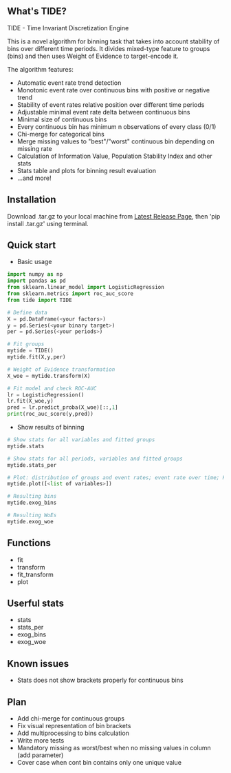 ## What's TIDE?

TIDE - Time Invariant Discretization Engine

This is a novel algorithm for binning task that takes into account stability of bins over different time periods.
It divides mixed-type feature to groups (bins) and then uses Weight of Evidence to target-encode it.

The algorithm features:
- Automatic event rate trend detection
- Monotonic event rate over continuous bins with positive or negative trend
- Stability of event rates relative position over different time periods
- Adjustable minimal event rate delta between continuous bins 
- Minimal size of continuous bins
- Every continuous bin has minimum n observations of every class (0/1)
- Chi-merge for categorical bins
- Merge missing values to "best"/"worst" continuous bin depending on missing rate
- Calculation of Information Value, Population Stability Index and other stats
- Stats table and plots for binning result evaluation
- ...and more!

## Installation
Download .tar.gz to your local machine from [Latest Release Page](https://github.com/leonidgarin/TIDE/releases/latest), then 'pip install <path to package>.tar.gz' using terminal.

## Quick start
- Basic usage
```Python
import numpy as np
import pandas as pd
from sklearn.linear_model import LogisticRegression
from sklearn.metrics import roc_auc_score
from tide import TIDE

# Define data
X = pd.DataFrame(<your factors>)
y = pd.Series(<your binary target>)
per = pd.Series(<your periods>)

# Fit groups
mytide = TIDE()
mytide.fit(X,y,per)

# Weight of Evidence transformation
X_woe = mytide.transform(X)

# Fit model and check ROC-AUC
lr = LogisticRegression()
lr.fit(X_woe,y)
pred = lr.predict_proba(X_woe)[::,1]
print(roc_auc_score(y,pred))
```
- Show results of binning
```Python
# Show stats for all variables and fitted groups
mytide.stats

# Show stats for all periods, variables and fitted groups 
mytide.stats_per

# Plot: distribution of groups and event rates; event rate over time; PSI over time
mytide.plot([<list of variables>])

# Resulting bins
mytide.exog_bins

# Resulting WoEs
mytide.exog_woe
```
## Functions
- fit
- transform
- fit_transform
- plot

## Userful stats
- stats
- stats_per
- exog_bins
- exog_woe

## Known issues
- Stats does not show brackets properly for continuous bins

## Plan
- Add chi-merge for continuous groups
- Fix visual representation of bin brackets
- Add multiprocessing to bins calculation
- Write more tests
- Mandatory missing as worst/best when no missing values in column (add parameter)
- Cover case when cont bin contains only one unique value